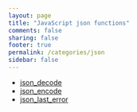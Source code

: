 ```yaml
---
layout: page
title: "JavaScript json functions"
comments: false
sharing: false
footer: true
permalink: /categories/json
sidebar: false
---
```

<!-- Generated by Rakefile:build -->

 - [json_decode](/functions/json_decode)
 - [json_encode](/functions/json_encode)
 - [json_last_error](/functions/json_last_error)
